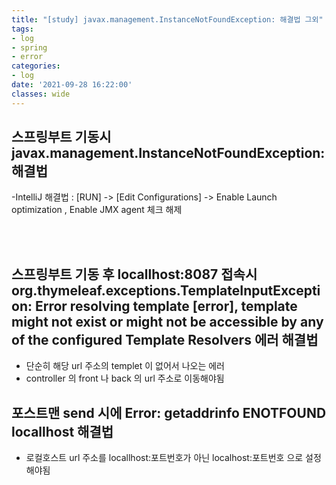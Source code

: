 ```yaml
---
title: "[study] javax.management.InstanceNotFoundException: 해결법 그외"
tags:
- log
- spring
- error
categories:
- log
date: '2021-09-28 16:22:00'
classes: wide
---
```


## 스프링부트 기동시 javax.management.InstanceNotFoundException: 해결법

-IntelliJ 해결법 :  [RUN] -> [Edit Configurations] -> Enable Launch optimization , Enable JMX agent 체크 해제 


<br/>
<br/>


## 스프링부트 기동 후 locallhost:8087 접속시 org.thymeleaf.exceptions.TemplateInputException: Error resolving template [error], template might not exist or might not be accessible by any of the configured Template Resolvers 에러 해결법

- 단순히 해당 url 주소의 templet 이 없어서 나오는 에러
- controller 의 front 나 back 의 url 주소로 이동해야됨


## 포스트맨 send 시에 Error: getaddrinfo ENOTFOUND locallhost 해결법
- 로컬호스트 url 주소를 locallhost:포트번호가 아닌 localhost:포트번호 으로 설정해야됨